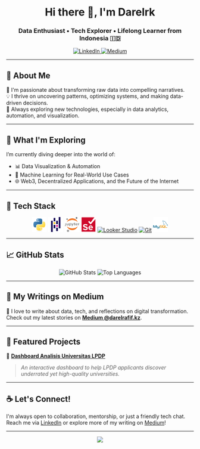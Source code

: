 <h1 align="center">Hi there 👋, I'm Darelrk</h1>
<h3 align="center">Data Enthusiast • Tech Explorer • Lifelong Learner from Indonesia 🇮🇩</h3>

<p align="center">
  <a href="https://www.linkedin.com/in/darrell-rafif-kenzie-914037288/" target="_blank">
    <img src="https://img.shields.io/badge/LinkedIn-0077B5?style=flat&logo=linkedin&logoColor=white" alt="LinkedIn" />
  </a>
  <a href="https://medium.com/@darelrafif.kz" target="_blank">
    <img src="https://img.shields.io/badge/Medium-12100E?style=flat&logo=medium&logoColor=white" alt="Medium" />
  </a>
</p>

---

## 🚀 About Me

🎯 I'm passionate about transforming raw data into compelling narratives.  
💡 I thrive on uncovering patterns, optimizing systems, and making data-driven decisions.  
🧠 Always exploring new technologies, especially in data analytics, automation, and visualization.

---

## 🧠 What I'm Exploring

I’m currently diving deeper into the world of:

- 📊 Data Visualization & Automation  
- 🧩 Machine Learning for Real-World Use Cases  
- 🌐 Web3, Decentralized Applications, and the Future of the Internet

---

## 🧰 Tech Stack

<p align="center">
  <a href="https://www.python.org" target="_blank"><img src="https://raw.githubusercontent.com/devicons/devicon/master/icons/python/python-original.svg" width="40" height="40" alt="Python"/></a>
  <a href="https://pandas.pydata.org/" target="_blank"><img src="https://raw.githubusercontent.com/devicons/devicon/master/icons/pandas/pandas-original.svg" width="40" height="40" alt="Pandas"/></a>
  <a href="https://jupyter.org/" target="_blank"><img src="https://raw.githubusercontent.com/devicons/devicon/master/icons/jupyter/jupyter-original-wordmark.svg" width="40" height="40" alt="Jupyter"/></a>
  <a href="https://www.selenium.dev/" target="_blank"><img src="https://raw.githubusercontent.com/devicons/devicon/master/icons/selenium/selenium-original.svg" width="40" height="40" alt="Selenium"/></a>
  <a href="https://lookerstudio.google.com/" target="_blank"><img src="https://www.svgrepo.com/show/354012/looker-icon.svg" width="40" height="40" alt="Looker Studio"/></a>
  <a href="https://git-scm.com/" target="_blank"><img src="https://www.vectorlogo.zone/logos/git-scm/git-scm-icon.svg" width="40" height="40" alt="Git"/></a>
  <a href="https://www.mysql.com/" target="_blank"><img src="https://raw.githubusercontent.com/devicons/devicon/master/icons/mysql/mysql-original-wordmark.svg" width="40" height="40" alt="MySQL"/></a>
</p>

---

## 📈 GitHub Stats

<p align="center">
  <img src="https://github-readme-stats.vercel.app/api?username=Darelrk&show_icons=true&theme=tokyonight" width="48%" alt="GitHub Stats"/>
  <img src="https://github-readme-stats.vercel.app/api/top-langs?username=Darelrk&layout=compact&theme=tokyonight" width="48%" alt="Top Languages"/>
</p>

---

## 📝 My Writings on Medium

📰 I love to write about data, tech, and reflections on digital transformation.  
Check out my latest stories on **[Medium @darelrafif.kz](https://medium.com/@darelrafif.kz)**.

---

## 🌟 Featured Projects

🔹 [**Dashboard Analisis Universitas LPDP**](https://github.com/Darelrk/Dashboard-Analisis-Universitas-LPDP)  
> *An interactive dashboard to help LPDP applicants discover underrated yet high-quality universities.*

---

## ☕ Let's Connect!

I'm always open to collaboration, mentorship, or just a friendly tech chat.  
Reach me via [LinkedIn](https://www.linkedin.com/in/darrell-rafif-kenzie-914037288/) or explore more of my writing on [Medium](https://medium.com/@darelrafif.kz)!

---

<p align="center">
  <img src="https://capsule-render.vercel.app/api?type=waving&color=0f52ba&height=150&section=footer"/>
</p>
